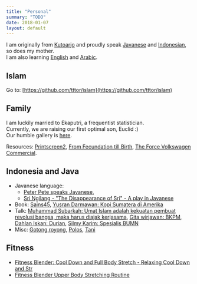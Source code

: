 ```yaml
---
title: "Personal"
summary: "TODO"
date: 2018-01-07
layout: default
---
```

I am originally from [Kutoarjo](https://geographic.org/geographic_names/name.php?uni=-3713855&fid=2393&c=indonesia)
and proudly speak [Javanese](https://en.wikipedia.org/wiki/Javanese_language) and [Indonesian](https://en.wikipedia.org/wiki/Indonesian_language), so does my mother. <br />
I am also learning [English](https://en.wikipedia.org/wiki/English_language)
and [Arabic](https://en.wikipedia.org/wiki/Arabic).

## Islam
Go to: [https://github.com/tttor/islam](https://github.com/tttor/islam)

## Family
I am luckily married to Ekaputri, a frequentist statistician. <br />
Currently, we are raising our first optimal son, Euclid :) <br />
Our humble gallery is [here](https://photos.app.goo.gl/RCLlPWahKz8b8O0x1).

Resources:
[Printscreen2](https://photos.app.goo.gl/E9tocYYi2CQZsHER2),
[From Fecundation till Birth](https://www.facebook.com/MeddyBear.Net/videos/917663088352966/?hc_ref=ART4KRk_ZysGl1upcvPvLj5lSt5GMRvpypmHC6sGMAriePSBh-bYtQrpatelnLSvmBw),
[The Force Volkswagen Commercial](https://www.youtube.com/watch?v=YdZMypElBpo).

## Indonesia and Java
* Javanese language:
  * [Peter Pete speaks Javanese](https://www.youtube.com/watch?v=Ha8RDd5LIxg&feature=share),
  * [Sri Ngilang - "The Disappearance of Sri" - A play in Javanese](https://www.youtube.com/watch?v=uTL6BMG8JZ0)
* Book:
  [Sains45](http://www.dipi.id/sains45/),
  [Yusran Darmawan: Kopi Sumatera di Amerika](https://www.goodreads.com/book/show/20603691-kopi-sumatera-di-amerika)
* Talk:
  [Muhammad Subarkah: Umat Islam adalah kekuatan pembuat revolusi bangsa, maka harus diajak kerjasama](http://republika.co.id/berita/kolom/fokus/18/04/06/p6poch385-hamka-rendra-puisi-konde-drama-patine-gustiallah),
  [Gita wirjawan: BKPM](https://www.youtube.com/watch?v=PGIveqTCJm0),
  [Dahlan Iskan: Durian](https://www.jawapos.com/radarbojonegoro/read/2018/04/25/67655/durian-runtuh-di-rumah-sebelah),
  [Silmy Karim: Spesialis BUMN](https://www.youtube.com/watch?v=sw_DYUrdhj4)
* Misc:
  [Gotong royong](https://www.facebook.com/eka.cana/videos/1125285464160315/?hc_ref=ARQE3KWMdji3Gw3OSwsBzpocPKzaqEk94WAuIFXx0CVU-kAjcmAEwA-33j1VuT1wBU4),
  [Polos](https://www.facebook.com/ary.odan/videos/1038625656192187/?hc_ref=ARQx_ckzgxi2UG4nECXqXNc9aJg38N7H9cq7C_F8H-AH0vrW_Brmwai2glEDvN7XfeY),
  [Tani](https://www.youtube.com/watch?v=avkhlRjspzM)

## Fitness
* [Fitness Blender: Cool Down and Full Body Stretch - Relaxing Cool Down and Str](?)
* [Fitness Blender Upper Body Stretching Routine](?)

<!-- ## Languages
https://ell.stackexchange.com/questions/3694/suggest-me-or-suggest-to-me

END -->
